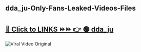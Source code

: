 
 ## dda_ju-Only-Fans-Leaked-Videos-Files

# <h2><a href="https://mediaupload.pro?dda_ju">🔗 Click to LINKS ⏩⏩ 👉 🟢 dda_ju </a></h2>

<a href="https://mediaupload.pro?dda_ju" rel="nofollow" data-target="animated-image.originalLink"><img src="https://i.ibb.co.com/xMMVF88/686577567.gif" alt="Viral Video Original" style="max-width: 100%; display: inline-block;" data-target="animated-image.originalImage"></a>